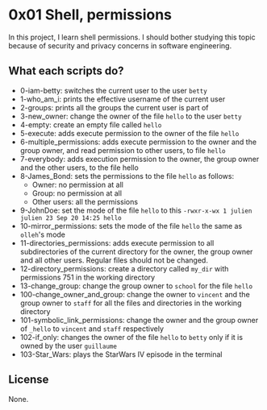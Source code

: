 # 0x01 Shell, permissions

In this project, I learn shell permissions. I should bother studying this topic because of security and privacy concerns in software engineering.

## What each scripts do?

* 0-iam-betty: switches the current user to the user `betty`
* 1-who_am_i: prints the effective username of the current user
* 2-groups: prints all the groups the current user is part of
* 3-new_owner: change the owner of the file `hello` to the user `betty`
* 4-empty: create an empty file called `hello`
* 5-execute: adds execute permission to the owner of the file `hello`
* 6-multiple_permissions: adds execute permission to the owner and the group owner, and read permission to other users, to file `hello`
* 7-everybody: adds execution permission to the owner, the group owner and the other users, to the file hello
* 8-James_Bond: sets the permissions to the file `hello` as follows:
  * Owner: no permission at all
  * Group: no permission at all
  * Other users: all the permissions
* 9-JohnDoe: set the mode of the file `hello` to this ```-rwxr-x-wx 1 julien julien 23 Sep 20 14:25 hello```
* 10-mirror_permissions: sets the mode of the file `hello` the same as `olleh`'s mode
* 11-directories_permissions: adds execute permission to all subdirectories of the current directory for the owner, the group owner and all other users. Regular files should not be changed.
* 12-directory_permissions: create a directory called `my_dir` with permissions 751 in the working directory
* 13-change_group: change the group owner to `school` for the file `hello`
* 100-change_owner_and_group: change the owner to `vincent` and the group owner to `staff` for all the files and directories in the working directory
* 101-symbolic_link_permissions: change the owner and the group owner of `_hello` to `vincent` and `staff` respectively
* 102-if_only: changes the owner of the file `hello` to `betty` only if it is owned by the user `guillaume`
* 103-Star_Wars: plays the StarWars IV episode in the terminal
## License
None.